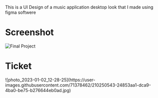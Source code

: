 This is a UI Design of a music application desktop look that I made using figma softwere 

<h1>Screenshot </h1>

![Final Project](https://user-images.githubusercontent.com/71378462/210250480-92c2b99a-82b6-4365-8412-aa57c719f3e1.png)

<h1>Ticket</h1>
![photo_2023-01-02_12-28-25](https://user-images.githubusercontent.com/71378462/210250543-24853aa1-dca9-4ba0-be75-b276644eb0ad.jpg)
